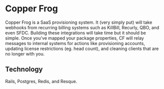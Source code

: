 # Copper Frog

Copper Frog is a SaaS provisioning system. It (very simply put) will take webhooks from recurring
billing systems such as KillBill, Recurly, QBO, and even SFDC. Building these integrations will take
time but it should be simple. Once you've mapped your package properties, CF will relay messages to internal
systems for actions like provisioning accounts, updating license restrictions (eg. head count), and
cleaning clients that are no longer with you. 

## Technology

Rails, Postgres, Redis, and Resque.
